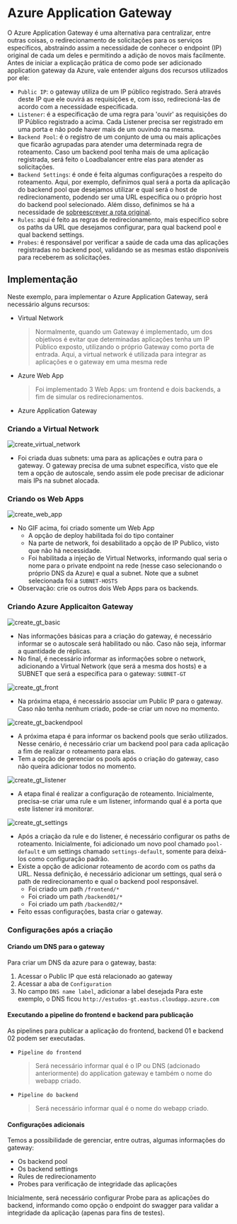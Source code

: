 # Azure Application Gateway

O Azure Application Gateway é uma alternativa para centralizar, entre outras coisas, o redirecionamento de solicitações para os serviços específicos, abstraindo assim a necessidade de conhecer o endpoint (IP) original de cada um deles e permitindo a adição de novos mais facilmente.
Antes de iniciar a explicação prática de como pode ser adicionado application gateway da Azure, vale entender alguns dos recursos utilizados por ele:
- `Public IP`: o gateway utiliza de um IP público registrado. Será através deste IP que ele ouvirá as requisições e, com isso, redirecioná-las de acordo com a necessidade especificada.
- `Listener`: é a especificação de uma regra para 'ouvir' as requisições do IP Público registrado a acima. Cada Listener precisa ser registrado em uma porta e não pode haver mais de um ouvindo na mesma.
- `Backend Pool`: é o registro de um conjunto de uma ou mais aplicações que ficarão agrupadas para atender uma determinada regra de roteamento. Caso um backend pool tenha mais de uma aplicação registrada, será feito o Loadbalancer entre elas para atender as solicitações.
- `Backend Settings`: é onde é feita algumas configurações a respeito do roteamento. Aqui, por exemplo, definimos qual será a porta da aplicação do backend pool que desejamos utilizar e qual será o host de redirecionamento, podendo ser uma URL específica ou o próprio host do backend pool selecionado. Além disso, definimos se há a necessidade de [sobreescrever a rota original](https://learn.microsoft.com/en-us/azure/application-gateway/configuration-http-settings#override-backend-path).
- `Rules`: aqui é feito as regras de redirecionamento, mais específico sobre os paths da URL que desejamos configurar, para qual backend pool e qual backend settings.
- `Probes`: é responsável por verificar a saúde de cada uma das aplicações registradas no backend pool, validando se as mesmas estão disponíveis para receberem as solicitações.

## Implementação
Neste exemplo, para implementar o Azure Application Gateway, será necessário alguns recursos:
- Virtual Network
  > Normalmente, quando um Gateway é implementado, um dos objetivos é evitar que determinadas aplicações tenha um IP Público exposto, utilizando o próprio Gateway como porta de entrada.
  > Aqui, a virtual network é utilizada para integrar as aplicações e o gateway em uma mesma rede
- Azure Web App
  > Foi implementado 3 Web Apps: um frontend e dois backends, a fim de simular os redirecionamentos.
- Azure Application Gateway

### Criando a Virtual Network
![create_virtual_network](https://github.com/martineli17/azure-application-gateway-redirect-to-apps/assets/50757499/393c688f-7007-4005-bf2f-bde477821ee0)

- Foi criada duas subnets: uma para as aplicações e outra para o gateway. O gateway precisa de uma subnet específica, visto que ele tem a opção de autoscale, sendo assim ele pode precisar de adicionar mais IPs na subnet alocada.

### Criando os Web Apps
![create_web_app](https://github.com/martineli17/azure-application-gateway-redirect-to-apps/assets/50757499/f4cdb514-e80e-4d95-b53e-80df1e979ec9)

- No GIF acima, foi criado somente um Web App
  - A opção de deploy habilitada foi do tipo container
  - Na parte de network, foi desabilitado a opção de IP Publico, visto que não há necessidade.
  - Foi habilitada a injeção de Virtual Networks, informando qual seria o nome para o private endpoint na rede (nesse caso selecionando o próprio DNS da Azure) e qual a subnet. Note que a subnet selecionada foi a `SUBNET-HOSTS`
 - Observação: crie os outros dois Web Apps para os backends.

### Criando Azure Applicaiton Gateway
![create_gt_basic](https://github.com/martineli17/azure-application-gateway-redirect-to-apps/assets/50757499/3b91eb9f-0ce0-485a-adde-8820cf1a1ac6)

- Nas informações básicas para a criação do gateway, é necessário informar se o autoscale será habilitado ou não. Caso não seja, informar a quantidade de réplicas.
- No final, é necessário informar as informações sobre o network, adicionando a Virtual Network (que será a mesma dos hosts) e a SUBNET que será a específica para o gateway: `SUBNET-GT`

![create_gt_front](https://github.com/martineli17/azure-application-gateway-redirect-to-apps/assets/50757499/0ef23373-fb17-4f95-bf7f-62938eff3183)

- Na próxima etapa, é necessário associar um Public IP para o gateway. Caso não tenha nenhum criado, pode-se criar um novo no momento.

![create_gt_backendpool](https://github.com/martineli17/azure-application-gateway-redirect-to-apps/assets/50757499/6abf5b85-a3f4-43ea-b96d-909a69fbf607)

- A próxima etapa é para informar os backend pools que serão utilizados. Nesse cenário, é necessário criar um backend pool para cada aplicação a fim de realizar o roteamento para elas.
- Tem a opção de gerenciar os pools após o criação do gateway, caso não queira adicionar todos no momento.

![create_gt_listener](https://github.com/martineli17/azure-application-gateway-redirect-to-apps/assets/50757499/f62afdf9-dd86-4bd1-aacc-218a5a656851)

- A etapa final é realizar a configuração de roteamento. Inicialmente, precisa-se criar uma rule e um listener, informando qual é a porta que este listener irá monitorar.

![create_gt_settings](https://github.com/martineli17/azure-application-gateway-redirect-to-apps/assets/50757499/b17594b1-9c45-4a8e-804f-84c87339cddb)

- Após a criação da rule e do listener, é necessário configurar os paths de roteamento. Inicialmente, foi adicionado um novo pool chamado `pool-default` e um settings chamado `settings-default`, somente para deixá-los como configuração padrão.
- Existe a opção de adicionar roteamento de acordo com os paths da URL. Nessa definição, é necessário adicionar um settings, qual será o path de redirecionamento e qual o backend pool responsável.
  - Foi criado um path `/frontend/*`
  - Foi criado um path `/backend01/*`
  - Foi criado um path `/backend02/*`
 - Feito essas configurações, basta criar o gateway.

### Configurações após a criação
#### Criando um DNS para o gateway
Para criar um DNS da azure para o gateway, basta:
1. Acessar o Public IP que está relacionado ao gateway
2. Acessar a aba de `Configuration`
3. No campo `DNS name label`, adicionar a label desejada
Para este exemplo, o DNS ficou `http://estudos-gt.eastus.cloudapp.azure.com`

#### Executando a pipeline do frontend e backend para publicação
As pipelines para publicar a aplicação do frontend, backend 01 e backend 02 podem ser executadas.
- `Pipeline do frontend`
  > Será necessário informar qual é o IP ou DNS (adcionado anteriormente) do application gateway e também o nome do webapp criado.
- `Pipeline do backend`
  > Será necessário informar qual é o nome do webapp criado.

#### Configurações adicionais
Temos a possibilidade de gerenciar, entre outras, algumas informações do gateway:
- Os backend pool
- Os backend settings
- Rules de redirecionamento
- Probes para verificação de integridade das aplicações

Inicialmente, será necessário configurar Probe para as aplicações do backend, informando como opção o endpoint do swagger para validar a integridade da aplicação (apenas para fins de testes).


